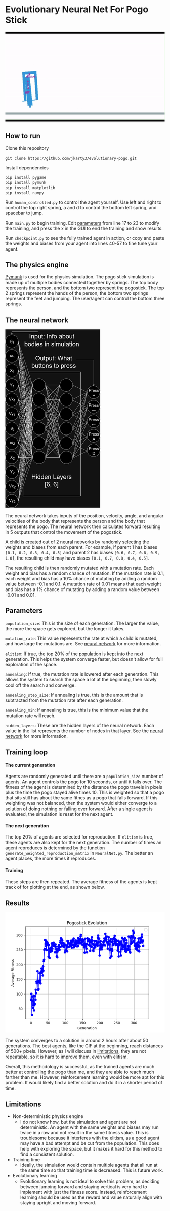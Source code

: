 # Evolutionary Neural Net For Pogo Stick

![Fully Trained Model Animation](visuals/fully_trained.gif)

## How to run
Clone this repository

    git clone https://github.com/jkarty3/evolutionary-pogo.git

Install dependencies

    pip install pygame
    pip install pymunk
    pip install matplotlib
    pip install numpy

Run `human_controlled.py` to control the agent yourself. Use left and right to control the top right spring, a and d to control the bottom left spring, and spacebar to jump.

Run `main.py` to begin training. Edit [parameters](#Parameters) from line 17 to 23 to modify the training, and press the x in the GUI to end the training and show results.

Run `checkpoint.py` to see the fully trained agent in action, or copy and paste the weights and biases from your agent into lines 40-57 to fine tune your agent.

## The physics engine
[Pymunk](https://github.com/viblo/pymunk) is used for the physics simulation. The pogo stick simulation is made up of multiple bodies connected together by springs. The top body represents the person, and the bottom two represent the pogostick. The top 2 springs represent the hands of the person, the bottom two springs represent the feet and jumping. The user/agent can control the bottom three springs.

## The neural network

<img src="visuals/neural_net_diagram.png" alt="Neural Network Diagram" width="300">

The neural network takes inputs of the position, velocity, angle, and angular velocities of the body that represents the person and the body that represents the pogo. The neural network then calculates forward resulting in 5 outputs that control the movement of the pogostick.

A child is created out of 2 neural networks by randomly selecting the weights and biases from each parent. For example, if parent 1 has biases `[0.1, 0.2, 0.3, 0.4, 0.5]` and parent 2 has biases `[0.6, 0.7, 0.8, 0.9, 1.0]`, the resulting child may have biases `[0.1, 0.7, 0.8, 0.4, 0.5]`.

The resulting child is then randomly mutated with a mutation rate. Each weight and bias has a random chance of mutation. If the mutation rate is 0.1, each weight and bias has a 10% chance of mutating by adding a random value between -0.1 and 0.1. A mutation rate of 0.01 means that each weight and bias has a 1% chance of mutating by adding a random value between -0.01 and 0.01.

## Parameters
`population_size`: This is the size of each generation. The larger the value, the more the space gets explored, but the longer it takes.

`mutation_rate`: This value represents the rate at which a child is mutated, and how large the mutations are. See [neural network](#the-neural-network) for more information.

`elitism`: If true, the top 20% of the population is kept into the next generation. This helps the system converge faster, but doesn't allow for full exploration of the space.

`annealing`: If true, the mutation rate is lowered after each generation. This allows the system to search the space a lot at the beginning, then slowly cool off the search and converge.

`annealing_step_size`: If annealing is true, this is the amount that is subtracted from the mutation rate after each generation.

`annealing_min`: If annealing is true, this is the minimum value that the mutation rate will reach.

`hidden_layers`: These are the hidden layers of the neural network. Each value in the list represents the number of nodes in that layer. See the [neural network](#the-neural-network) for more information.

## Training loop
#### The current generation
Agents are randomly generated until there are a `population_size` number of agents. An agent controls the pogo for 10 seconds, or until it falls over. The fitness of the agent is determined by the distance the pogo travels in pixels plus the time the pogo stayed alive times 10. This is weighted so that a pogo that sits still has about the same fitnes as a pogo that falls forward. If this weighting was not balanced, then the system would either converge to a solution of doing nothing or falling over forward. After a single agent is evaluated, the simulation is reset for the next agent.

#### The next generation
The top 20% of agents are selected for reproduction. If `elitism` is true, these agents are also kept for the next generation. The number of times an agent reproduces is determined by the function `generate_weighted_reproduction_matrix` in `NeuralNet.py`. The better an agent places, the more times it reproduces.

#### Training
These steps are then repeated. The average fitness of the agents is kept track of for plotting at the end, as shown below.

## Results
![Training Graph](visuals/training_graph.png)


The system converges to a solution in around 2 hours after about 50 generations. The best agents, like the GIF at the beginning, reach distances of 500+ pixels. However, as I will discuss in [limitations](#limitations), they are not repeatable, so it is hard to improve them, even with elitism.

Overall, this methodology is successful, as the trained agents are much better at controlling the pogo than me, and they are able to reach much farther than me. However, reinforcement learning would be more apt for this problem. It would likely find a better solution and do it in a shorter period of time.

## Limitations
- Non-deterministic physics engine
    - I do not know how, but the simulation and agent are not deterministic. An agent with the same weights and biases may run twice in a row and not result in the same fitness value. This is troublesome because it interferes with the elitism, as a good agent may have a bad attempt and be cut from the population. This does help with exploring the space, but it makes it hard for this method to find a consistent solution.
- Training time
    - Ideally, the simulation would contain multiple agents that all run at the same time so that training time is decreased. This is future work.
- Evolutionary learning
    - Evolutionary learning is not ideal to solve this problem, as deciding between jumping forward and staying vertical is very hard to implement with just the fitness score. Instead, reinforcement learning should be used as the reward and value naturally align with staying upright and moving forward.
